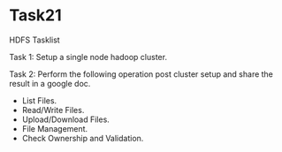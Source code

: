 # Task21
HDFS Tasklist 

Task 1: Setup a single node hadoop cluster.    

Task 2:     Perform the following operation post cluster setup and share the result in a google doc.  

- List Files.   
- Read/Write Files.  
- Upload/Download Files.  
- File Management.   
- Check Ownership and Validation.
